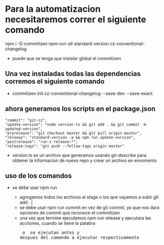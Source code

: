 # Para la automatizacion necesitaremos correr el siguiente comando
npm i -D commitizen npm-run-all standard-version cz-conventional-changelog
* puede que se tenga que instalar global el commitizen

## Una vez instaladas todas las dependencias corremos el siguiente comando
* commitizen init cz-conventional-changelog --save-dev --save-exact

## ahora generamos los scripts en el package.json
    "commit": "git-cz",
    "update-version": "node version.ts && git add . && git commit -m updated-version",
    "prerelease": "git checkout master && git pull origin master",
    "release": "standard-version -a && npm run update-version",
    "postrelease": "run-s release:*",
    "release:tags": "git push --follow-tags origin master"

* version.ts es un archivo que generamos usando git-describe para obtener la informacion de nuevo repo y crear un archivo en envoments
## uso de los comandos

* se debe usar npm run <comando> 
    * agregamos todos los archivos al stage o los que vayamos a subir git add . | <file>
    * se debe usar npm run commit en vez de git commit, ya que nos dara opciones de commit que reconoce el commitizen
    * una vez que termine ejecutamos npm run release y ejecutara las acciiones, cuando se tiene la palabra <pre> o <post> se ejecutan antes y despues del comando a ejecutar respectivamente